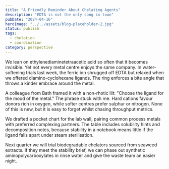 ```yaml
---
title: "A Friendly Reminder About Chelating Agents"
description: "EDTA is not the only song in town"
pubDate: "2024-04-16"
heroImage: "../../assets/blog-placeholder-2.jpg"
status: publish
tags:
  - chelation
  - coordination
category: perspective
---
```


We lean on ethylenediaminetetraacetic acid so often that it becomes invisible. Yet not every metal centre enjoys the same company. In water-softening trials last week, the ferric ion shrugged off EDTA but relaxed when we offered diamino-cyclohexane ligands. The ring enforces a bite angle that throws a kinder embrace around the metal.

A colleague from Bath framed it with a non-rhotic lilt: "Choose the ligand for the mood of the metal." The phrase stuck with me. Hard cations favour donors rich in oxygen, while softer centres prefer sulphur or nitrogen. None of this is new, but it is easy to forget whilst chasing throughput metrics.

We drafted a pocket chart for the lab wall, pairing common process metals with preferred complexing partners. The table includes solubility hints and decomposition notes, because stability in a notebook means little if the ligand falls apart under steam sterilisation.

Next quarter we will trial biodegradable chelators sourced from seaweed extracts. If they meet the stability brief, we can phase out synthetic aminopolycarboxylates in rinse water and give the waste team an easier night.
